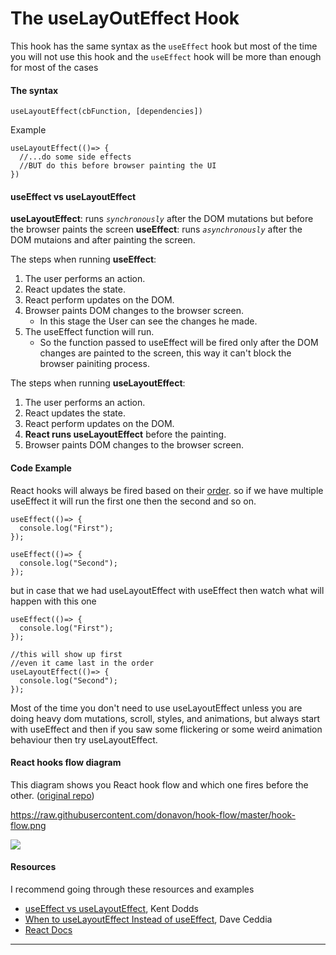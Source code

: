# The useLayOutEffect Hook
This hook has the same syntax as the `useEffect` hook but most of the time you will not use this hook and the `useEffect` hook will be more than enough for most of the cases

#### The syntax
```javascript=
useLayoutEffect(cbFunction, [dependencies])
```

Example
```javascript=
useLayoutEffect(()=> {
  //...do some side effects
  //BUT do this before browser painting the UI
})
```

#### useEffect vs useLayoutEffect
**useLayoutEffect**: runs *`synchronously`* after the DOM mutations but before the browser paints the screen
**useEffect**: runs *`asynchronously`* after the DOM mutaions and after painting the screen.

The steps when running **useEffect**:
1. The user performs an action.
2. React updates the state.
3. React perform updates on the DOM.
4. Browser paints DOM changes to the browser screen.
    - In this stage the User can see the changes he made.
5. The useEffect function will run.
    - So the function passed to useEffect will be fired only after the DOM changes are painted to the screen, this way it can't block the browser painiting process.

The steps when running **useLayoutEffect**:
1. The user performs an action.
2. React updates the state.
3. React perform updates on the DOM.
4. **React runs useLayoutEffect** before the painting.
5. Browser paints DOM changes to the browser screen.

#### Code Example
React hooks will always be fired based on their [order](https://reactjs.org/docs/hooks-rules.html#explanation).
so if we have multiple useEffect it will run the first one then the second and so on.

```javascript=
useEffect(()=> {
  console.log("First");
});

useEffect(()=> {
  console.log("Second");
});
```

but in case that we had useLayoutEffect with useEffect then watch what will happen with this one

```javascript=
useEffect(()=> {
  console.log("First");
});

//this will show up first 
//even it came last in the order
useLayoutEffect(()=> {
  console.log("Second");
});
```

Most of the time you don't need to use useLayoutEffect unless you are doing heavy dom mutations, scroll, styles, and animations, but always start with useEffect and then if you saw some flickering or some weird animation behaviour then try useLayoutEffect.

#### React hooks flow diagram
This diagram shows you React hook flow and which one fires before the other. ([original repo](https://github.com/donavon/hook-flow))

https://raw.githubusercontent.com/donavon/hook-flow/master/hook-flow.png

![](https://i.imgur.com/RcuMh1H.png)


#### Resources
I recommend going through these resources and examples
- [useEffect vs useLayoutEffect](https://kentcdodds.com/blog/useeffect-vs-uselayouteffect), Kent Dodds
- [When to useLayoutEffect Instead of useEffect](https://daveceddia.com/useeffect-vs-uselayouteffect/), Dave Ceddia
- [React Docs](https://reactjs.org/docs/hooks-reference.html#uselayouteffect)

---
